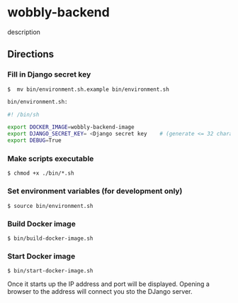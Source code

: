 # wobbly-backend

description

## Directions

### Fill in Django secret key

`$  mv bin/environment.sh.example bin/environment.sh`

```sh
bin/environment.sh:

#! /bin/sh

export DOCKER_IMAGE=wobbly-backend-image
export DJANGO_SECRET_KEY= <Django secret key    # (generate <= 32 characters)>
export DEBUG=True
```

### Make scripts executable

`$ chmod +x ./bin/*.sh`

### Set environment variables (for development only)

`$ source bin/environment.sh`

### Build Docker image

`$ bin/build-docker-image.sh`

### Start Docker image

`$ bin/start-docker-image.sh`

Once it starts up the IP address and port will be displayed. Opening a browser to the address  will connect you sto the DJango server.